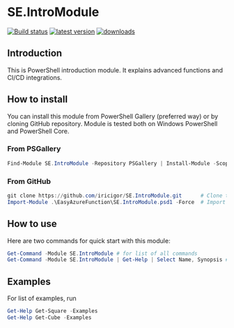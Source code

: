 # SE.IntroModule

[![Build status](https://ci.appveyor.com/api/projects/status/tlxsb0j6v9jdhq0s?svg=true)](https://ci.appveyor.com/project/iricigor/se-intromodule)
[![latest version](https://img.shields.io/powershellgallery/v/SE.IntroModule.svg?label=latest+version)](https://www.powershellgallery.com/packages/SE-IntroModule)
[![downloads](https://img.shields.io/powershellgallery/dt/SE.IntroModule.svg?label=downloads)](https://www.powershellgallery.com/packages/SE-IntroModule)

## Introduction

This is PowerShell introduction module. It explains advanced functions and CI/CD integrations.

## How to install

You can install this module from PowerShell Gallery (preferred way) or by cloning GitHub repository.
Module is tested both on Windows PowerShell and PowerShell Core.

### From PSGallery

```PowerShell
Find-Module SE.IntroModule -Repository PSGallery | Install-Module -Scope CurrentUser -Force
```

### From GitHub

```PowerShell
git clone https://github.com/iricigor/SE.IntroModule.git      # Clone this repository
Import-Module .\EasyAzureFunction\SE.IntroModule.psd1 -Force  # Import module
```

## How to use

Here are two commands for quick start with this module:

```PowerShell
Get-Command -Module SE.IntroModule # for list of all commands
Get-Command -Module SE.IntroModule | Get-Help | Select Name, Synopsis # for explanation on all commands
```

## Examples

For list of examples, run

```PowerShell
Get-Help Get-Square -Examples
Get-Help Get-Cube -Examples
```
